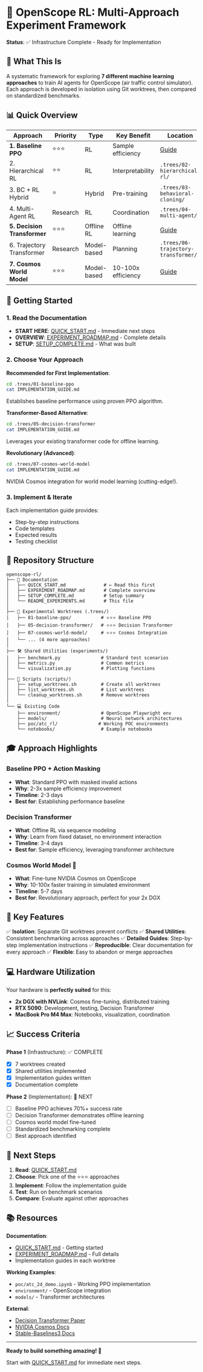 # 🚀 OpenScope RL: Multi-Approach Experiment Framework

**Status**: ✅ Infrastructure Complete - Ready for Implementation

## 🎯 What This Is

A systematic framework for exploring **7 different machine learning approaches** to train AI agents for OpenScope (air traffic control simulator). Each approach is developed in isolation using Git worktrees, then compared on standardized benchmarks.

## 📊 Quick Overview

| Approach | Priority | Type | Key Benefit | Location |
|----------|----------|------|-------------|----------|
| **1. Baseline PPO** | ⭐⭐⭐ | RL | Sample efficiency | [Guide](.trees/01-baseline-ppo/IMPLEMENTATION_GUIDE.md) |
| 2. Hierarchical RL | ⭐⭐ | RL | Interpretability | `.trees/02-hierarchical-rl/` |
| 3. BC + RL Hybrid | ⭐ | Hybrid | Pre-training | `.trees/03-behavioral-cloning/` |
| 4. Multi-Agent RL | Research | RL | Coordination | `.trees/04-multi-agent/` |
| **5. Decision Transformer** | ⭐⭐⭐ | Offline RL | Offline learning | [Guide](.trees/05-decision-transformer/IMPLEMENTATION_GUIDE.md) |
| 6. Trajectory Transformer | Research | Model-based | Planning | `.trees/06-trajectory-transformer/` |
| **7. Cosmos World Model** | ⭐⭐⭐ | Model-based | 10-100x efficiency | [Guide](.trees/07-cosmos-world-model/IMPLEMENTATION_GUIDE.md) |

## 🚀 Getting Started

### 1. Read the Documentation
- **START HERE**: [QUICK_START.md](QUICK_START.md) - Immediate next steps
- **OVERVIEW**: [EXPERIMENT_ROADMAP.md](EXPERIMENT_ROADMAP.md) - Complete details
- **SETUP**: [SETUP_COMPLETE.md](SETUP_COMPLETE.md) - What was built

### 2. Choose Your Approach

**Recommended for First Implementation**:
```bash
cd .trees/01-baseline-ppo
cat IMPLEMENTATION_GUIDE.md
```
Establishes baseline performance using proven PPO algorithm.

**Transformer-Based Alternative**:
```bash
cd .trees/05-decision-transformer
cat IMPLEMENTATION_GUIDE.md
```
Leverages your existing transformer code for offline learning.

**Revolutionary (Advanced)**:
```bash
cd .trees/07-cosmos-world-model  
cat IMPLEMENTATION_GUIDE.md
```
NVIDIA Cosmos integration for world model learning (cutting-edge!).

### 3. Implement & Iterate
Each implementation guide provides:
- Step-by-step instructions
- Code templates
- Expected results
- Testing checklist

## 📁 Repository Structure

```
openscope-rl/
├── 📖 Documentation
│   ├── QUICK_START.md              # ← Read this first
│   ├── EXPERIMENT_ROADMAP.md       # Complete overview
│   ├── SETUP_COMPLETE.md           # Setup summary
│   └── README_EXPERIMENTS.md       # This file
│
├── 🌳 Experimental Worktrees (.trees/)
│   ├── 01-baseline-ppo/           # ⭐⭐⭐ Baseline PPO
│   ├── 05-decision-transformer/   # ⭐⭐⭐ Decision Transformer
│   ├── 07-cosmos-world-model/     # ⭐⭐⭐ Cosmos Integration
│   └── ... (4 more approaches)
│
├── 🛠️ Shared Utilities (experiments/)
│   ├── benchmark.py               # Standard test scenarios
│   ├── metrics.py                 # Common metrics
│   └── visualization.py           # Plotting functions
│
├── 📜 Scripts (scripts/)
│   ├── setup_worktrees.sh         # Create all worktrees
│   ├── list_worktrees.sh          # List worktrees
│   └── cleanup_worktrees.sh       # Remove worktrees
│
└── 💻 Existing Code
    ├── environment/               # OpenScope Playwright env
    ├── models/                    # Neural network architectures
    ├── poc/atc_rl/               # Working POC environments
    └── notebooks/                 # Example notebooks
```

## 🎓 Approach Highlights

### Baseline PPO + Action Masking
- **What**: Standard PPO with masked invalid actions
- **Why**: 2-3x sample efficiency improvement
- **Timeline**: 2-3 days
- **Best for**: Establishing performance baseline

### Decision Transformer
- **What**: Offline RL via sequence modeling
- **Why**: Learn from fixed dataset, no environment interaction
- **Timeline**: 3-4 days
- **Best for**: Sample efficiency, leveraging transformer architecture

### Cosmos World Model 🚀
- **What**: Fine-tune NVIDIA Cosmos on OpenScope
- **Why**: 10-100x faster training in simulated environment
- **Timeline**: 5-7 days
- **Best for**: Revolutionary approach, perfect for your 2x DGX

## 🔧 Key Features

✅ **Isolation**: Separate Git worktrees prevent conflicts
✅ **Shared Utilities**: Consistent benchmarking across approaches
✅ **Detailed Guides**: Step-by-step implementation instructions
✅ **Reproducible**: Clear documentation for every approach
✅ **Flexible**: Easy to abandon or merge approaches

## 💻 Hardware Utilization

Your hardware is **perfectly suited** for this:

- **2x DGX with NVLink**: Cosmos fine-tuning, distributed training
- **RTX 5090**: Development, testing, Decision Transformer
- **MacBook Pro M4 Max**: Notebooks, visualization, coordination

## 📈 Success Criteria

**Phase 1** (Infrastructure): ✅ COMPLETE
- [x] 7 worktrees created
- [x] Shared utilities implemented  
- [x] Implementation guides written
- [x] Documentation complete

**Phase 2** (Implementation): 🎯 NEXT
- [ ] Baseline PPO achieves 70%+ success rate
- [ ] Decision Transformer demonstrates offline learning
- [ ] Cosmos world model fine-tuned
- [ ] Standardized benchmarking complete
- [ ] Best approach identified

## 🎯 Next Steps

1. **Read**: [QUICK_START.md](QUICK_START.md)
2. **Choose**: Pick one of the ⭐⭐⭐ approaches
3. **Implement**: Follow the implementation guide
4. **Test**: Run on benchmark scenarios
5. **Compare**: Evaluate against other approaches

## 📚 Resources

**Documentation**:
- [QUICK_START.md](QUICK_START.md) - Getting started
- [EXPERIMENT_ROADMAP.md](EXPERIMENT_ROADMAP.md) - Full details
- Implementation guides in each worktree

**Working Examples**:
- `poc/atc_2d_demo.ipynb` - Working PPO implementation
- `environment/` - OpenScope integration
- `models/` - Transformer architectures

**External**:
- [Decision Transformer Paper](https://arxiv.org/abs/2106.01345)
- [NVIDIA Cosmos Docs](https://docs.nvidia.com/cosmos/)
- [Stable-Baselines3 Docs](https://stable-baselines3.readthedocs.io/)

---

**Ready to build something amazing! 🚀**

Start with [QUICK_START.md](QUICK_START.md) for immediate next steps.
